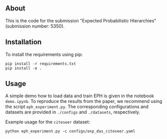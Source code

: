 ## About
This is the code for the submission "Expected Probabilistic Hierarchies" (submission number: 5350).
## Installation
To install the requirements using pip:

    pip install -r requirements.txt 
    pip install -e .

## Usage
A simple demo how to load data and train EPH is given in the notebook `demo.ipynb`. 
To reproduce the results from the paper, we recommend using the script `eph_experiment.py`. 
The corresponding configurations and datasets are provided in `./configs` and `./datasets`, respectively.

Example usage for the `citeseer` dataset:

    python eph_experiment.py -c configs/exp_das_citeseer.yaml
